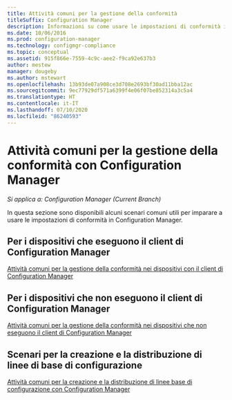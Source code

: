 ```yaml
---
title: Attività comuni per la gestione della conformità
titleSuffix: Configuration Manager
description: Informazioni su come usare le impostazioni di conformità in Configuration Manager.
ms.date: 10/06/2016
ms.prod: configuration-manager
ms.technology: configmgr-compliance
ms.topic: conceptual
ms.assetid: 915f866e-7559-4c9c-aee2-f9ca92e637b3
author: mestew
manager: dougeby
ms.author: mstewart
ms.openlocfilehash: 13b93de07a908ce3d708e2693bf30ad11bba12ac
ms.sourcegitcommit: 9ec77929df571a6399f4e06f07be852314a3c5a4
ms.translationtype: HT
ms.contentlocale: it-IT
ms.lasthandoff: 07/10/2020
ms.locfileid: "86240593"
---
```

# <a name="common-tasks-for-managing-compliance-with-configuration-manager"></a>Attività comuni per la gestione della conformità con Configuration Manager

*Si applica a: Configuration Manager (Current Branch)*

In questa sezione sono disponibili alcuni scenari comuni utili per imparare a usare le impostazioni di conformità in Configuration Manager.  

## <a name="for-devices-that-run-the-configuration-manager-client"></a>Per i dispositivi che eseguono il client di Configuration Manager  
 [Attività comuni per la gestione della conformità nei dispositivi con il client di Configuration Manager](../../compliance/plan-design/common-tasks-for-managing-compliance-on-devices-with-the-client.md)  

## <a name="for-devices-that-do-not-run-the-configuration-manager-client"></a>Per i dispositivi che non eseguono il client di Configuration Manager  
 [Attività comuni per la gestione della conformità nei dispositivi che non eseguono il client di Configuration Manager](../../mdm/understand/what-happened-to-hybrid.md)  

## <a name="scenarios-for-creating-and-deploying-configuration-baselines"></a>Scenari per la creazione e la distribuzione di linee di base di configurazione  
 [Attività comuni per la creazione e la distribuzione di linee base di configurazione con Configuration Manager](../../compliance/plan-design/common-tasks-for-creating-and-deploying-configuration-baselines.md)  
